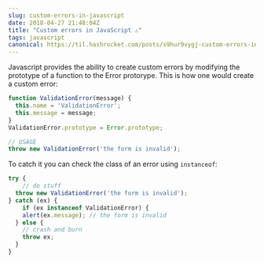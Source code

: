 ```yaml
---
slug: custom-errors-in-javascript
date: 2018-04-27 21:48:04Z
title: "Custom errors in JavaScript ⚠️"
tags: javascript
canonical: https://til.hashrocket.com/posts/s9hur9vygj-custom-errors-in-javascript-
---
```



Javascript provides the ability to create custom errors by modifying the prototype of a function to the Error protorype. This is how one would create a custom error:

```javascript
function ValidationError(message) { 
  this.name = 'ValidationError'; 
  this.message = message; 
}
ValidationError.prototype = Error.prototype;

// USAGE
throw new ValidationError('the form is invalid');
```

To catch it you can check the class of an error using 
`instanceof`:

```javascript
try {
	// do stuff
  throw new ValidationError('the form is invalid');
} catch (ex) {
	if (ex instanceof ValidationError) {
  	alert(ex.message); // the form is invalid
  } else {
  	// crash and burn
  	throw ex;
  }
}
```

